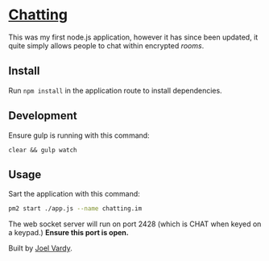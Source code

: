 # [Chatting][chatting]

This was my first node.js application, however it has since been updated, it quite simply allows people to chat within encrypted *rooms*.

## Install

Run `npm install` in the application route to install dependencies.

## Development

Ensure gulp is running with this command:

```
clear && gulp watch
```

## Usage

Sart the application with this command:

```bash
pm2 start ./app.js --name chatting.im
```

The web socket server will run on port 2428 (which is CHAT when keyed on a keypad.) **Ensure this port is open.**

Built by [Joel Vardy][joelvardy].

  [joelvardy]: https://joelvardy.com
  [chatting]: https://chatting.im
